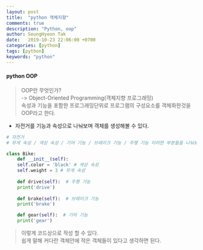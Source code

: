 ```yaml
---
layout: post
title:  "python 객체지향"
comments: true
description: "Python, oop"
author: SeungHyeon Tak
date:   2019-10-23 22:06:00 +0700
categories: [python]
tags: [python]
keywords: "python"
---
```

#### python OOP

> OOP란 무엇인가? <br>
> -> Object-Oriented Programming(객체지향 프로그래밍) <br>
> 속성과 기능을 포함한 프로그래밍단위로 프로그램의 구성요소를 객체화한것을 OOP라고 한다. <br>

* 자전거를 기능과 속성으로 나눠보며 객체를 생성해볼 수 있다.

```python
# 자전거
# 무게 속성 / 색상 속성 / 기어 기능 / 브레이크 기능 / 주행 기능 이러한 부분들을 나눠보겠다.

class Bike:
    def __init__(self):
	self.color = 'black' # 색상 속성
	self.weight = 3 # 무게 속성
    
    def drive(self):  # 주행 기능
	print('drive')
   
    def brake(self):  # 브레이크 기능
	print('brake')

    def gear(self):  # 기어 기능
	print('gear')
```

> 이렇게 코드상으로 작성 할 수 있다. <br>
> 쉽게 말해 커다란 객체안에 작은 객체들이 있다고 생각하면 된다. <br>

